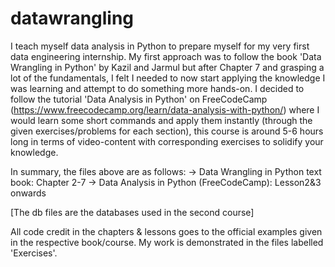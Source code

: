 # datawrangling
I teach myself data analysis in Python to prepare myself for my very first data engineering internship.
My first approach was to follow the book 'Data Wrangling in Python' by Kazil and Jarmul but after Chapter 7 and grasping a lot of the fundamentals, 
I felt I needed to now start applying the knowledge I was learning and attempt to do something more hands-on. I decided to follow the tutorial 'Data Analysis in Python'
on FreeCodeCamp (https://www.freecodecamp.org/learn/data-analysis-with-python/) where I would learn some short commands and apply them instantly (through the given exercises/problems for each section), this course is around 
5-6 hours long in terms of video-content with corresponding exercises to solidify your knowledge. 


In summary, the files above are as follows:
-> Data Wrangling in Python text book: Chapter 2-7
-> Data Analysis in Python (FreeCodeCamp): Lesson2&3 onwards

[The db files are the databases used in the second course]

All code credit in the chapters & lessons goes to the official examples given in the respective book/course. My work is demonstrated in the files labelled 'Exercises'. 
